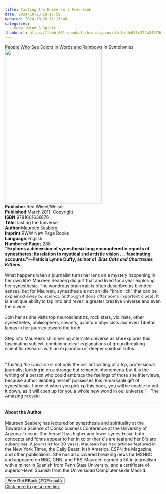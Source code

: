 ```yaml
---
title: Tasting the Universe | Free Book
date: 2024-10-23 19:17:59
updated: 2024-10-26 12:13:40
categories:
  - Body, Mind & Spirit
thumbnail: https://thmb-001-ebook.techidaily.com/a1c8edde036c222a24679630220a1b3f90f3ba5933e9c7d4aa9e1d266683f732.jpg
---
```

<main id="book-container">
  <div class="flex flex-col">
    <div class="book-brief flex-1 py-6 px-4 sm:p-6 md:py-10 md:px-8">
      <!-- brief-->
      <div class="book-brief-main">
        People Who See Colors in Words and Rainbows in Symphonies
      </div>
    </div>
    <div
      class="book-meta-info flex-1 grid gap-4 col-start-1 col-end-3 row-start-1 sm:mb-6 sm:grid-cols-4 lg:gap-6 lg:col-start-2 lg:row-end-6 lg:row-span-6 lg:mb-0"
    >
      <div
        class="book-meta-info-left place-content-center mt-4 p-4 text-sm leading-6 col-start-2 col-span-2 dark:text-slate-400"
      >
        <img
          class="w-full h-500 object-cover rounded-lg sm:h-255 sm:col-span-2 lg:col-span-full"
          src="https://img-001-ebook.techidaily.com/ac34450db30bda82be149ef8d7236a6fda1f089f68a9002b2d30bfdf08f62a81.jpg"
          alt=""
          width="312"
          height="500"
        />
      </div>
      <div
        class="book-meta-info-right mt-2 col-start-1 row-start-2 col-span-3 self-center"
      >
        <!-- meta data  -->
        <div class="flex flex-col px-4 md:px-8">
          <div class="flex-1">
            <strong>Publisher</strong>:<span class="px-2"
              >Red Wheel/Weiser</span
            >
          </div>
          <div class="flex-1">
            <strong>Published</strong>:<span class="px-2"
              >March 2011; Copyright</span
            >
          </div>
          <div class="flex-1">
            <strong>ISBN</strong>:<span class="px-2">9781601636676</span>
          </div>
          <div class="flex-1">
            <strong>Title</strong>:<span class="px-2"
              >Tasting the Universe</span
            >
          </div>
          <div class="flex-1">
            <strong>Author</strong>:<span class="px-2">Maureen Seaberg</span>
          </div>
          <div class="flex-1">
            <strong>Imprint</strong>:<span class="px-2"
              >RWW New Page Books</span
            >
          </div>
          <div class="flex-1">
            <strong>Language</strong>:<span class="px-2">English</span>
          </div>
          <div class="flex-1">
            <strong>Number of Pages</strong>:<span class="px-2">288</span>
          </div>
        </div>
      </div>
    </div>
    <div class="book-description flex-1 py-6 px-4 sm:p-6 md:py-10 md:px-8">
      <div class="book-description-main">
        <div accordion-content="" id="description">
          <b
            >“Explores a dimension of synesthesia long encountered in reports of
            synesthetes: its relation to mystical and artistic vision . . .
            fascinating accounts.”—Patricia Lynne Duffy, author
            of&nbsp;&nbsp;</b
          ><b><i>Blue Cats and Chartreuse Kittens</i></b
          ><br />
          &nbsp;<br />
          What happens when a journalist turns her lens on a mystery happening
          in her own life? Maureen Seaberg did just that and lived for a year
          exploring her synesthesia. The wondrous brain trait is often described
          as blended senses, but for Maureen, synesthesia is not an idle “brain
          tick” that can be explained away by science (although it does offer
          some important clues). It is a unique&nbsp;ability to tap into and
          reveal a greater creative universe and even the divine.<br /><br />
          Join her as she visits top neuroscientists, rock stars, violinists,
          other synesthetes, philosophers, savants, quantum physicists&nbsp;and
          even Tibetan lamas in her journey toward the truth.&nbsp;<br /><br />
          Step into Maureen’s shimmering alternate universe as she explores this
          fascinating subject, combining clear explanations of groundbreaking
          scientific research with an exploration of deeper spiritual truths.<br /><br /><br />
          “<i>Tasting the Universe</i>&nbsp;is not only the brilliant writing of
          a top, professional journalist looking in on a strange but romantic
          phenomena, but it is the writing of a person who could embrace the
          feelings of those she interviews, because author Seaberg herself
          possesses this remarkable gift of synesthesia. I predict when you pick
          up this book, you will be unable to put it down, as it will open up
          for you a whole new world in our universe.”—The Amazing Kreskin
        </div>
        <div class="accordion-fader"></div>
      </div>
    </div>
    <div class="book-excerpts flex-1 py-6 px-4 sm:p-6 md:py-10 md:px-8">
      <!-- excerpts-->
      <div class="book-excerpts-main">
        <hr />
        <h4 class="placeholder placeholder-heading">
          <span>About the Author</span>
        </h4>
        <p>
          Maureen Seaberg has lectured on synesthesia and spirituality at the
          Towards a Science of Consciousness Conference at the University of
          Arizona-Tucson. She herself has higher and lower synesthesia, both
          concepts and forms appear to her in color (her k's are teal and her
          8's are aubergine). A journalist for 20 years, Maureen has had
          articles featured in the New York Times, the Daily Beast, Irish
          America, ESPN the Magazine, and other publications. She has also
          covered breaking news for MSNBC and appeared on NBC, CNN, and PBS.
          Maureen earned a BA in journalism with a minor in Spanish from Penn
          State University, and a certificate of superior-level Spanish from the
          Universidad Complutense de Madrid.
        </p>
      </div>
    </div>
    <div
      class="book-about-author flex-1 py-6 px-4 sm:p-6 md:py-10 md:px-8"
    ></div>
    <div class="book-free-get flex-1 py-6 px-4 sm:p-6 md:py-10 md:px-8">
      <button
        id="btn-free-get"
        class="bg-blue-500 hover:bg-blue-700 text-white font-bold py-2 px-4 rounded"
      >
        Free Get EBook (.PDF/.epub)
      </button>
      <div id="countdown-display" class="px-2 text-lg mt-2"></div>
      <a
        id="free-link"
        class="hidden bg-blue-500 hover:bg-blue-700 text-white font-bold py-2 px-4 rounded"
        href="https://www.ebooks.com/en-us/book/210001990/tasting-the-universe/maureen-seaberg/"
        target="_blank"
        >Click here to get a free link</a
      >
    </div>
    <script>
      let countdownTime = 0;
      let countdownInterval = null;
      document
        .getElementById('btn-free-get')
        .addEventListener('click', startCountdown);
      function startCountdown() {
        countdownTime = new Date().getTime() + 60000 * 3;
        countdownInterval = setInterval(updateCountdown, 1000);
        document.getElementById('btn-free-get').disabled = true;
        document
          .getElementById('btn-free-get')
          .classList.add('bg-gray-500', 'cursor-not-allowed');
      }
      function updateCountdown() {
        let currentTime = new Date().getTime();
        let timeLeft = countdownTime - currentTime;
        let secondsLeft = Math.floor(timeLeft / 1000);
        document.getElementById('countdown-display').innerHTML =
          `Remaining time: ${secondsLeft} seconds.`;
        if (secondsLeft <= 0) {
          clearInterval(countdownInterval);
          document.getElementById('btn-free-get').classList.add('hidden');
          document.getElementById('free-link').classList.remove('hidden');
          document.getElementById('countdown-display').innerHTML = '';
        }
      }
    </script>
  </div>
</main>
